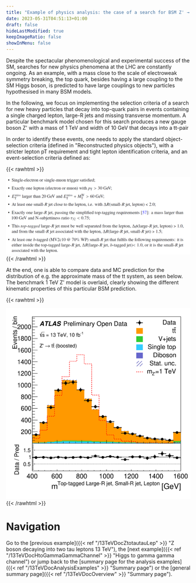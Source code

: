 ```yaml
---
title: "Example of physics analysis: the case of a search for BSM Z' → tt in the single-lepton boosted final state"
date: 2023-05-31T04:51:13+01:00
draft: false
hideLastModified: true
keepImageRatio: false
showInMenu: false
---
```


Despite the spectacular phenomenological and experimental success of the SM, searches for new physics phenomena at the LHC are constantly ongoing. As an example, with a mass close to the scale of electroweak symmetry breaking, the top quark, besides having a large coupling to the SM Higgs boson, is predicted to have large couplings to new particles hypothesised in many BSM models.

In the following, we focus on implementing the selection criteria of a search for new heavy particles that decay into top-quark pairs in events containing a single charged lepton, large-R jets and missing transverse momentum. A particular benchmark model chosen for this search produces a new gauge boson Z' with a mass of 1 TeV and width of 10 GeV that decays into a tt-pair

In order to identify these events, one needs to apply the standard object-selection criteria (defined in "Reconstructed physics objects"), with a stricter lepton pT requirement and tight lepton identification criteria, and an event-selection criteria defined as:

{{< rawhtml >}}
<CENTER>
<img src="images/SLB.png" width="800" />
</CENTER>
{{< /rawhtml >}}

At the end, one is able to compare data and MC prediction for the distribution of e.g. the approximate mass of the tt system, as seen below. The benchmark 1 TeV Z' model is overlaid, clearly showing the different kinematic properties of this particular BSM prediction.

{{< rawhtml >}}
<CENTER>
<img src="images/fig_11h.png" width="600" />
</CENTER>
{{< /rawhtml >}}

# Navigation
Go to the [previous example]({{< ref "/13TeVDocZtotautauLep" >}} "Z boson decaying into two tau leptons 13 TeV"), the [next example]({{< ref "/13TeVDocHtoGammaGammaChannel" >}} "Higgs to gamma gamma channel") or jump back to the [summary page for the analysis examples]({{< ref "/13TeVDocAnalysisExamples" >}} "Summary page") or the [general summary page]({{< ref "/13TeVDocOverview" >}} "Summary page").